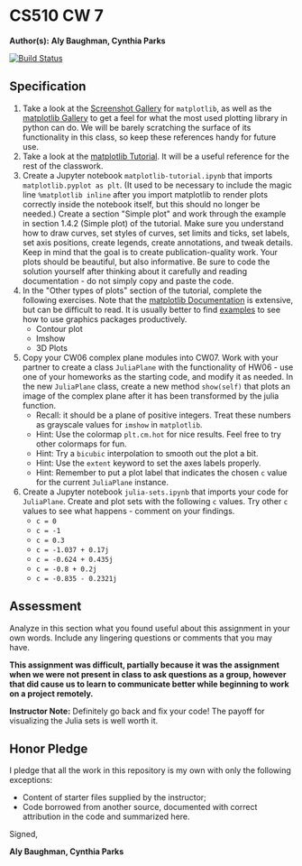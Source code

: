 # CS510 CW 7

**Author(s):** **Aly Baughman, Cynthia Parks**

[![Build Status](https://travis-ci.org/chapman-cs510-2017f/cw-07-YOURNAME.svg?branch=master)](https://travis-ci.org/chapman-cs510-2017f/cw-07-YOURNAME)

## Specification

1. Take a look at the [Screenshot Gallery](http://matplotlib.org/users/screenshots.html) for ```matplotlib```, as well as the [matplotlib Gallery](http://matplotlib.org/gallery.html) to get a feel for what the most used plotting library in python can do. We will be barely scratching the surface of its functionality in this class, so keep these references handy for future use.
1. Take a look at the [matplotlib Tutorial](http://www.scipy-lectures.org/intro/matplotlib/matplotlib.html). It will be a useful reference for the rest of the classwork.
1. Create a Jupyter notebook ```matplotlib-tutorial.ipynb``` that imports ```matplotlib.pyplot as plt```. (It used to be necessary to include the magic line ```%matplotlib inline``` after you import matplotlib to render plots correctly inside the notebook itself, but this should no longer be needed.) Create a section "Simple plot" and work through the example in section 1.4.2 (Simple plot) of the tutorial. Make sure you understand how to draw curves, set styles of curves, set limits and ticks, set labels, set axis positions, create legends, create annotations, and tweak details. Keep in mind that the goal is to create publication-quality work. Your plots should be beautiful, but also informative. Be sure to code the solution yourself after thinking about it carefully and reading documentation - do not simply copy and paste the code.
1. In the "Other types of plots" section of the tutorial, complete the following exercises. Note that the [matplotlib Documentation](http://matplotlib.org/api/pyplot_api.html) is extensive, but can be difficult to read. It is usually better to find [examples](http://matplotlib.org/examples/index.html) to see how to use graphics packages productively.
    * Contour plot
    * Imshow
    * 3D Plots
1. Copy your CW06 complex plane modules into CW07. Work with your partner to create a class ```JuliaPlane``` with the functionality of HW06 - use one of your homeworks as the starting code, and modify it as needed. In the new ```JuliaPlane``` class, create a new method ```show(self)``` that plots an image of the complex plane after it has been transformed by the julia function.
    * Recall: it should be a plane of positive integers. Treat these numbers as grayscale values for ```imshow``` in ```matplotlib```.
    * Hint: Use the colormap ```plt.cm.hot``` for nice results. Feel free to try other colormaps for fun.
    * Hint: Try a ```bicubic``` interpolation to smooth out the plot a bit.
    * Hint: Use the ```extent``` keyword to set the axes labels properly.
    * Hint: Remember to put a plot label that indicates the chosen ```c``` value for the current ```JuliaPlane``` instance.
1. Create a Jupyter notebook ```julia-sets.ipynb``` that imports your code for ```JuliaPlane```. Create and plot sets with the following ```c``` values. Try other ```c``` values to see what happens - comment on your findings.
    * ```c = 0```
    * ```c = -1```
    * ```c = 0.3```
    * ```c = -1.037 + 0.17j```
    * ```c = -0.624 + 0.435j```
    * ```c = -0.8 + 0.2j```
    * ```c = -0.835 - 0.2321j```


## Assessment

Analyze in this section what you found useful about this assignment in your own words. Include any lingering questions or comments that you may have.

**This assignment was difficult, partially because it was the assignment when we were not present in class to ask questions as a group, however that did cause us to learn to communicate better while beginning to work on a project remotely.**

**Instructor Note:** Definitely go back and fix your code! The payoff for visualizing the Julia sets is well worth it.

## Honor Pledge

I pledge that all the work in this repository is my own with only the following exceptions:

* Content of starter files supplied by the instructor;
* Code borrowed from another source, documented with correct attribution in the code and summarized here.

Signed,

**Aly Baughman, Cynthia Parks**
